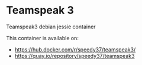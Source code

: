 # Teamspeak 3

Teamspeak3 debian jessie container

This container is available on:
 
 - https://hub.docker.com/r/speedy37/teamspeak3/
 - https://quay.io/repository/speedy37/teamspeak3
